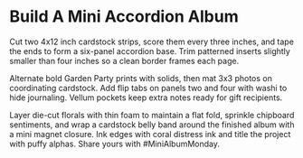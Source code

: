 # Build A Mini Accordion Album

Cut two 4x12 inch cardstock strips, score them every three inches, and tape the ends to form a six-panel accordion base. Trim patterned inserts slightly smaller than four inches so a clean border frames each page.

Alternate bold Garden Party prints with solids, then mat 3x3 photos on coordinating cardstock. Add flip tabs on panels two and four with washi to hide journaling. Vellum pockets keep extra notes ready for gift recipients.

Layer die-cut florals with thin foam to maintain a flat fold, sprinkle chipboard sentiments, and wrap a cardstock belly band around the finished album with a mini magnet closure. Ink edges with coral distress ink and title the project with puffy alphas. Share yours with #MiniAlbumMonday.
